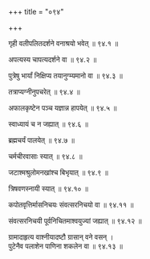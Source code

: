 +++
title = "०९४"

+++

गृही वलीपलितदर्शने वनाश्रयो भवेत् ॥ ९४.१ ॥

अपत्यस्य चापत्यदर्शने वा ॥ ९४.२ ॥

पुत्रेषु भार्यां निक्षिप्य तयानुग्म्यमानो वा ॥ ९४.३ ॥

तत्राप्यग्नीनुपचरेत् ॥ ९४.४ ॥

अफालकृष्टेन पञ्च यज्ञान्न हापयेत् ॥ ९४.५ ॥

स्वाध्यायं च न जह्यात् ॥ ९४.६ ॥

ब्रह्मचर्यं पालयेत् ॥ ९४.७ ॥

चर्मचीरवासाः स्यात् ॥ ९४.८ ॥

जटाश्मश्रुलोमनखांश्च बिभृयात् ॥ ९४.९ ॥

त्रिषवणस्नायी स्यात् ॥ ९४.१० ॥

कपोतवृत्तिर्मासनिचयः संवत्सरनिचयो वा ॥ ९४.११ ॥

संवत्सरनिचयी पूर्वनिचितमाश्वयुज्यां जह्यात् ॥ ९४.१२ ॥

ग्रामादाहृत्य वाश्नीयादष्टौ ग्रासान् वने वसन्  ।  
पुटेनैव पलाशेन पाणिना शकलेन वा  ॥ ९४.१३ ॥


